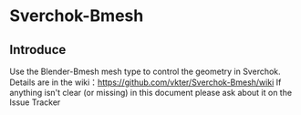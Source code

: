 # Sverchok-Bmesh
## Introduce
Use the Blender-Bmesh mesh type to control the geometry in Sverchok.
Details are in the wiki：https://github.com/vkter/Sverchok-Bmesh/wiki
If anything isn't clear (or missing) in this document please ask about it on the Issue Tracker
